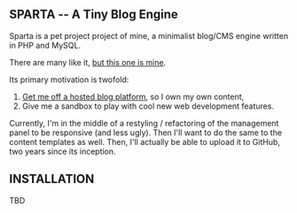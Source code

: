 SPARTA -- A Tiny Blog Engine
---------------------------------------------

Sparta is a pet project project of mine, a minimalist blog/CMS engine written in PHP and MySQL.

There are many like it, [but this one is mine](http://en.wikipedia.org/wiki/Rifleman's_Creed/ "&ldquo;Seven-six-two millimeter. Full metal jacket.&rdquo;").

Its primary motivation is twofold:

1. [Get me off a hosted blog platform](http://palagpat-coding.blogspot.com/2010/09/reclaiming-content-manifesto.html), so I own my own content,
2. Give me a sandbox to play with cool new web development features.

Currently, I'm in the middle of a restyling / refactoring of the management panel to be responsive (and less ugly). Then I'll want to do the same to the content templates as well. Then, I'll actually be able to upload it to GitHub, two years since its inception.


INSTALLATION
------------

TBD